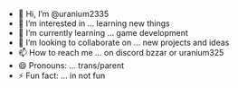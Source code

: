 - 👋 Hi, I’m @uranium2335
- 👀 I’m interested in ... learning new things
- 🌱 I’m currently learning ... game development
- 💞️ I’m looking to collaborate on ... new projects and ideas
- 📫 How to reach me ... on discord bzzar or uranium325
- 😄 Pronouns: ... trans/parent
- ⚡ Fun fact: ... in not fun

<!---
uranium2335/uranium2335 is a ✨ special ✨ repository because its `README.md` (this file) appears on your GitHub profile.
You can click the Preview link to take a look at your changes.
--->
